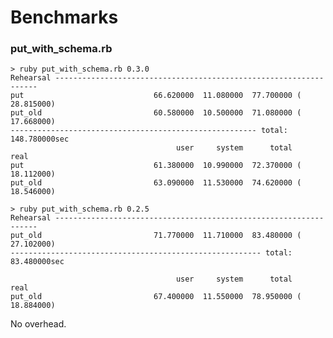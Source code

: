 # Benchmarks

### put_with_schema.rb

    > ruby put_with_schema.rb 0.3.0
    Rehearsal ------------------------------------------------------------------
    put                             66.620000  11.080000  77.700000 ( 28.815000)
    put_old                         60.580000  10.500000  71.080000 ( 17.668000)
    ------------------------------------------------------- total: 148.780000sec
                                         user     system      total        real
    put                             61.380000  10.990000  72.370000 ( 18.112000)
    put_old                         63.090000  11.530000  74.620000 ( 18.546000)

    > ruby put_with_schema.rb 0.2.5
    Rehearsal ------------------------------------------------------------------
    put_old                         71.770000  11.710000  83.480000 ( 27.102000)
    -------------------------------------------------------- total: 83.480000sec

                                         user     system      total        real
    put_old                         67.400000  11.550000  78.950000 ( 18.884000)

No overhead.
